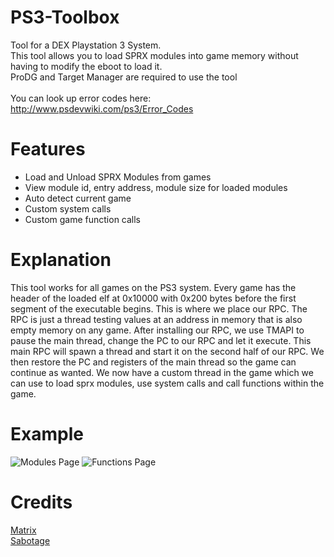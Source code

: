 # PS3-Toolbox
Tool for a DEX Playstation 3 System. <br>
This tool allows you to load SPRX modules into game memory without having to modify the eboot to load it.<br>
ProDG and Target Manager are required to use the tool
<br><br>
You can look up error codes here: http://www.psdevwiki.com/ps3/Error_Codes

# Features
- Load and Unload SPRX Modules from games
- View module id, entry address, module size for loaded modules
- Auto detect current game
- Custom system calls
- Custom game function calls

# Explanation
This tool works for all games on the PS3 system. Every game has the header of the loaded elf at 0x10000 with 0x200 bytes before the first
segment of the executable begins. This is where we place our RPC. The RPC is just a thread testing values at an address in memory that is
also empty memory on any game. After installing our RPC, we use TMAPI to pause the main thread, change the PC to our RPC and let it execute.
This main RPC will spawn a thread and start it on the second half of our RPC. We then restore the PC and registers of the main thread so the game
can continue as wanted. We now have a custom thread in the game which we can use to load sprx modules, use system calls and call functions within
the game.

# Example
![Modules Page](https://i.imgur.com/zGpyuUG.png)
![Functions Page](https://i.imgur.com/mKwmmUS.png)

# Credits
[Matrix](https://github.com/skiffaw)<br>
[Sabotage](https://github.com/egatobaS)
